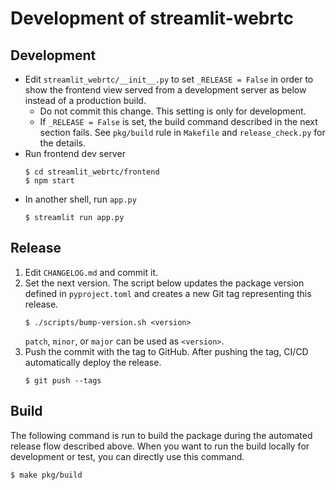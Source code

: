 # Development of streamlit-webrtc

## Development
* Edit `streamlit_webrtc/__init__.py` to set `_RELEASE = False` in order to show the frontend view served from a development server as below instead of a production build.
  * Do not commit this change. This setting is only for development.
  * If `_RELEASE = False` is set, the build command described in the next section fails. See `pkg/build` rule in `Makefile` and `release_check.py` for the details.
* Run frontend dev server
  ```shell
  $ cd streamlit_webrtc/frontend
  $ npm start
  ```
* In another shell, run `app.py`
  ```shell
  $ streamlit run app.py
  ```

## Release
1. Edit `CHANGELOG.md` and commit it.
2. Set the next version. The script below updates the package version defined in `pyproject.toml` and creates a new Git tag representing this release.
   ```
   $ ./scripts/bump-version.sh <version>
   ```
   `patch`, `minor`, or `major` can be used as `<version>`.
3. Push the commit with the tag to GitHub. After pushing the tag, CI/CD automatically deploy the release.
   ```
   $ git push --tags
   ```

## Build
The following command is run to build the package during the automated release flow described above.
When you want to run the build locally for development or test, you can directly use this command.
```
$ make pkg/build
```
